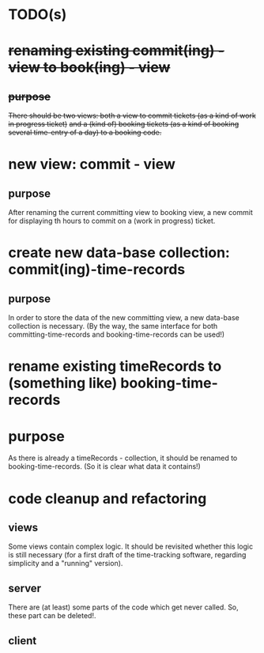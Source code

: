 # TODO(s)

# ~~renaming existing commit(ing) - view to book(ing) - view~~

## ~~purpose~~
~~There should be two views: both a view to commit tickets (as a kind of work in progress ticket)~~
~~and a (kind of) booking tickets (as a kind of booking several time-entry of a day) to a booking code.~~

# new view: commit - view

## purpose
After renaming the current committing view to booking view, a new commit for displaying th hours to commit on a (work in progress) ticket. 

# create new data-base collection: commit(ing)-time-records

## purpose

In order to store the data of the new committing view, a new data-base collection is necessary.
(By the way, the same interface for both committing-time-records and booking-time-records can be used!)

# rename existing timeRecords to (something like) booking-time-records

# purpose
As there is already a timeRecords - collection, it should be renamed to booking-time-records.
(So it is clear what data it contains!)

# code cleanup and refactoring

## views
Some views contain complex logic. It should be revisited whether this logic is still necessary
(for a first draft of the time-tracking software, regarding simplicity and a "running" version).

## server
There are (at least) some parts of the code which get never called.
So, these part can be deleted!.

## client
